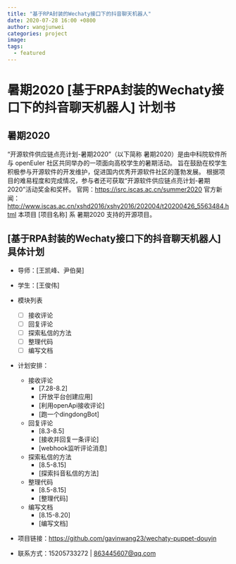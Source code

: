```yaml
---
title: "基于RPA封装的Wechaty接口下的抖音聊天机器人"
date: 2020-07-28 16:00 +0800
author: wangjunwei
categories: project
image: 
tags:
  - featured
---
```


# 暑期2020 [基于RPA封装的Wechaty接口下的抖音聊天机器人] 计划书

## 暑期2020
“开源软件供应链点亮计划-暑期2020”（以下简称 暑期2020）是由中科院软件所与 openEuler 社区共同举办的一项面向高校学生的暑期活动。
旨在鼓励在校学生积极参与开源软件的开发维护，促进国内优秀开源软件社区的蓬勃发展。
根据项目的难易程度和完成情况，参与者还可获取“开源软件供应链点亮计划-暑期2020”活动奖金和奖杯。
官网：https://isrc.iscas.ac.cn/summer2020 官方新闻：http://www.iscas.ac.cn/xshd2016/xshy2016/202004/t20200426_5563484.html
本项目 [项目名称] 系 暑期2020 支持的开源项目。

## [基于RPA封装的Wechaty接口下的抖音聊天机器人]具体计划

- 导师：[王凯峰、尹伯昊]
- 学生：[王俊伟]
- 模块列表
    - [ ] 接收评论
    - [ ] 回复评论
    - [ ] 探索私信的方法
    - [ ] 整理代码
    - [ ] 编写文档
- 计划安排：
    - 接收评论
        - [7.28-8.2]
        - [开放平台创建应用]
        - [利用openApi接收评论]
        - [跑一个dingdongBot]
    - 回复评论
        - [8.3-8.5]
        - [接收并回复一条评论]
        - [webhook监听评论消息]
    - 探索私信的方法
        - [8.5-8.15]
        - [探索抖音私信的方法]
    - 整理代码
        - [8.5-8.15]
        - [整理代码]
    - 编写文档
        - [8.15-8.20]
        - [编写文档]
        
- 项目链接：https://github.com/gavinwang23/wechaty-puppet-douyin
- 联系方式：15205733272 | 863445607@qq.com